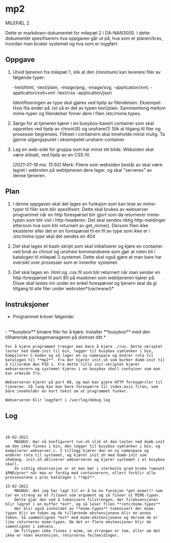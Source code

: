 # mp2

MILEPÆL 2

Dette er markdown-dokumentet for milepæl 2 i DA-NAN3000. I dette dokumentet spesifiserers hva oppgaven går ut på, hva som er planen/krav, hvordan man bruker systemet og hva som er loggført.



## Oppgave
1. 	Utvid tjeneren fra milepæl 1, slik at den (minimum) kan leverere filer av følgende typer:

	-text/html,
	-text/plain,
	-image/png,
	-image/svg,
	-application/xml,
	-application/xslt+xml
	-text/css
	-application/json

	Identifiseringen av type skal gjøres ved hjelp av filendelsen. Eksempel: Hvis fila ender på .txt så er det av typen text/plain. Sammenheng mellom mime-typer og filendelser finner dere i filen /etc/mime.types.

2. 	Sørge for at tjeneren kjører i en busybox-basert container som skal opprettes ved hjelp av chroot(8) og unshare(1) Slik at tilgang til filer og prosesser begrenses.
	Filtreet i containern skal inneholde minst mulig. 
Ta gjerne utgangspunkt i eksempelet unshare-container

3.	Lag en web-side for gruppa som har minst ett bilde. Websiden skal være stilsatt, ved hjelp av en CSS-fil.

	*[2021-01-18 ma. 15:50]* Merk: Filene som websiden består av skal være lagret i webroten på webtjeneren dere lager, og skal "serveres" av denne tjeneren.


## Plan
1. 	I denne oppgaven skal det lages en funksjon som kan lese av mime-typer til filer som blir spesifisert. Dette skal brukes av webserver programmet når en http forespørsel blir gjort som da returnerer mime-typen som blir vist i http-headeren. Det skal sendes riktig http-meldinger ettersom hva som blir returnert av get_mime(). Dersom filen ikke eksisterer eller det er en forespørsel til en fil av type som ikke er i */etc/mime.type* skal det sendes en 404

2. 	Det skal lages et bash-skript som skal initialiserer og kjøre en container ved bruk av *chroot* og *unshare* kommandoene som gjør at roten bli i katalogen til milepæl 2 systemet. Dette skal også gjøre at man bare har oversikt over prosesser som er innenfor systemet.

3. 	Det skal lages en .html og .css fil som blir returnert når man sender en http-forespørsel til port 80 på maskinen som webtjeneren kjører på. Disse skal lastes inn under en enkel forespørsel og tjenern skal da gi tillgang til alle filer under webroten*(var/www/)*

## Instruksjoner
* 	Programmet krever følgende:
<br>
		- **busybox** binære filer for å kjøre. Installer **busybox** med den tillhørende packagemanageren på distroet ditt.*

	For å kjøre programmet trenger man bare å kjøre ./run. Dette skriptet laster ned dumb-init til bin, legger til busybox symlenker i bin, kompilerer C-koden og så lager en ny namespace og endrer rota til katalogen til **mp2**. Fra der kjører init.sh som burker dumb-init til å tillordne den PID 1. Fra dette lille init-skriptet kjører webserverern og systemet kjøres i en busybox shell container som man kan arbeide fra.

	Webserveren kjører på port 80, og man kan gjøre HTTP forespørsler til tjeneren. Så lang kan man bare forespørre til index.asis filen, som bare inneholder en kort tekst om at programmet funker.

	Webserveren blir loggført i /var/log/debug.log

## Log
<br>

	16-02-2021
		MAGNUS: Har nå konfigurert run.sh slik at den laster ned dumb-init om den ikke finnes i bin, den legger til busybox symlenker i bin, og kompilerer webserver.c. I tillegg kjører den en ny namespace og enderer rota til systemet, og kjører init.sh med dumb-init som shebang. init.sh aktiverer webserveren og kjører systemet i et busybox skall.
		En viktig observasjon er at man bør i sterkeste grad bruke *umount $PWD/proc* når man er ferdig med containerern, ellers forblir alle prossesorene i proc katalogen i **mp2**.

	15-02-2021
		MAGNUS: det jeg har lagt til er å ha en funskjon *get_mime()* som tar en streng av et filnavn som argument og så finner ut MIME-typen.
		Dette gjør den ved å tokenisere filstrengen, der fileksensjonen blir lagret i en buffer *ext*, og så leser filen **/etc/mime.types**
		Her blir også innholdet av **mime.types** tokenisert der mime-typen blir en token og de tillørende ekstensjonene blir en annen token. Så sammenlignes *ext* med mime-ekstensjonene og dersom de er like returneres mime-typen. Om det er flere ekstensjoner blir de samenlignet i sekvens.
		Om filtypen ikke finnes i mime, om strengen er tom, eller om det ikke er noen ekstensjon, returneres feilmeldinger.